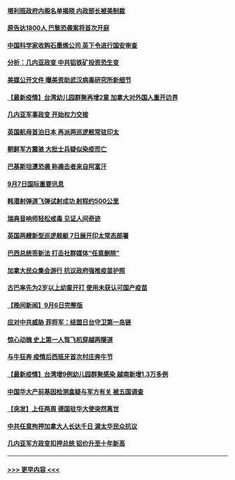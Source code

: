 #### [塔利班政府内阁名单揭晓 内政部长被美制裁](../pages/prog202/a103210341.md?t=09080401) 
#### [原告达1800人 巴黎恐袭案将首次开庭](../pages/prog202/a103210301.md?t=09080401) 
#### [中国科学家收购石墨烯公司 英下令进行国安审查](../pages/prog202/a103210232.md?t=09080401) 
#### [分析：几内亚政变 中共铝铁矿投资恐生变](../pages/prog202/a103210257.md?t=09080401) 
#### [美媒公开文件 曝美资助武汉病毒研究所新细节](../pages/prog202/a103210139.md?t=09080401) 
#### [【最新疫情】台湾幼儿园群聚再增2童 加拿大对外国人重开边界](../pages/prog202/a103210226.md?t=09080401) 
#### [几内亚军事政变 开始权力交接](../pages/prog202/a103210207.md?t=09080401) 
#### [英国航母首泊日本 再派两巡逻舰常驻印太](../pages/prog202/a103210176.md?t=09080401) 
#### [朝鲜军方震骇 大批士兵疑似染疫而亡](../pages/prog202/a103210076.md?t=09080401) 
#### [巴基斯坦遭恐袭 称袭击者来自阿富汗](../pages/prog202/a103210098.md?t=09080401) 
#### [9月7日国际重要讯息](../pages/prog202/a103209950.md?t=09080401) 
#### [韩潜射弹道飞弹试射成功 射程约500公里](../pages/prog202/a103209897.md?t=09080401) 
#### [瑞典音响师轻松戒毒 见证人间奇迹](../pages/prog202/a103209905.md?t=09080401) 
#### [英国两艘新型巡逻舰艇 7日展开印太常态部署](../pages/prog202/a103209823.md?t=09080401) 
#### [巴西总统签新法 打击社群媒体“任意删除”](../pages/prog202/a103209815.md?t=09080401) 
#### [加拿大民众集会游行 抗议政府强推疫苗护照](../pages/prog202/a103209555.md?t=09080401) 
#### [古巴率先为2岁以上幼童开打 使用未获认可国产疫苗](../pages/prog202/a103209729.md?t=09080401) 
#### [【晚间新闻】9月6日完整版](../pages/prog202/a103209583.md?t=09080401) 
#### [应对中共威胁 菲将军：结盟日台守卫第一岛链](../pages/prog202/a103209538.md?t=09080401) 
#### [惊心动魄 史上第一人驾飞机穿越两隧道](../pages/prog202/a103209438.md?t=09080401) 
#### [与牛狂奔 疫情后西班牙首次村庄奔牛节](../pages/prog202/a103209436.md?t=09080401) 
#### [【最新疫情】台湾增9例幼儿园群聚感染 越南新增1.3万多例](../pages/prog202/a103209416.md?t=09080401) 
#### [中国华大产前基因检测盒疑与军方有关 被五国调查](../pages/prog202/a103209324.md?t=09080401) 
#### [【突发】上任两周 德国驻华大使突然离世](../pages/prog202/a103209311.md?t=09080401) 
#### [中共任意拘押加拿大人长达千日 渥太华民众抗议](../pages/prog202/a103209290.md?t=09080401) 
#### [几内亚军方政变扣押总统 铝价升至十年新高](../pages/prog202/a103209240.md?t=09080401) 

----
#### [ >>> 更早内容 <<< ](../indexes/prog202-earlier.md)
